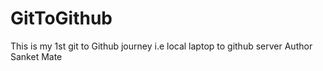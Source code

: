 # GitToGithub
This is my 1st git to Github journey i.e local laptop to github server
Author Sanket Mate
